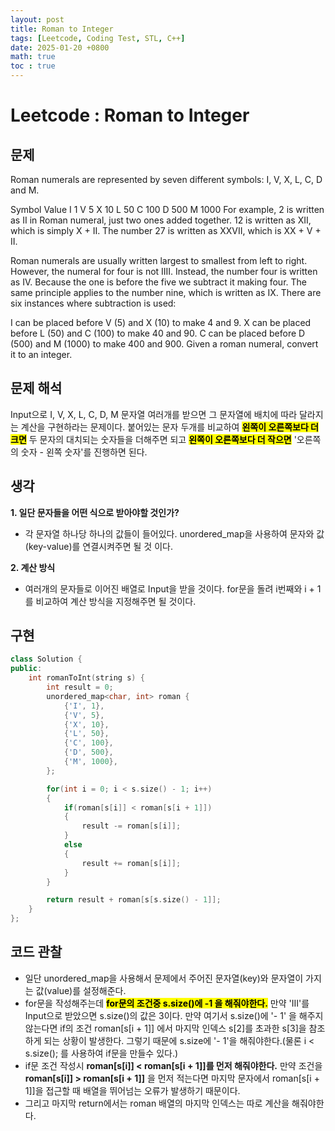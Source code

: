 ```yaml
---
layout: post
title: Roman to Integer
tags: [Leetcode, Coding Test, STL, C++]
date: 2025-01-20 +0800
math: true
toc : true
---
```


# Leetcode : Roman to Integer

## 문제 
Roman numerals are represented by seven different symbols: I, V, X, L, C, D and M.

Symbol       Value
I             1
V             5
X             10
L             50
C             100
D             500
M             1000
For example, 2 is written as II in Roman numeral, just two ones added together. 12 is written as XII, which is simply X + II. The number 27 is written as XXVII, which is XX + V + II.

Roman numerals are usually written largest to smallest from left to right. However, the numeral for four is not IIII. Instead, the number four is written as IV. Because the one is before the five we subtract it making four. The same principle applies to the number nine, which is written as IX. There are six instances where subtraction is used:

I can be placed before V (5) and X (10) to make 4 and 9. 
X can be placed before L (50) and C (100) to make 40 and 90. 
C can be placed before D (500) and M (1000) to make 400 and 900.
Given a roman numeral, convert it to an integer.

## 문제 해석
Input으로 I, V, X, L, C, D, M 문자열 여러개를 받으면 그 문자열에 배치에 따라 달라지는 계산을 구현하라는 문제이다.
붙어있는 문자 두개를 비교하여 **<mark>왼쪽이 오른쪽보다 더 크면</mark>** 두 문자의 대치되는 숫자들을 더해주면 되고 **<mark>왼쪽이 오른쪽보다 더 작으면</mark>** '오른쪽의 숫자 - 왼쪽 숫자'를 진행하면 된다.

## 생각
**1. 일단 문자들을 어떤 식으로 받아야할 것인가?**
   - 각 문자열 하나당 하나의 값들이 들어있다. unordered_map을 사용하여 문자와 값(key-value)를 연결시켜주면 될 것 이다.

**2. 계산 방식**
- 여러개의 문자들로 이어진 배열로 Input을 받을 것이다. for문을 돌려 i번째와 i + 1 를 비교하여 계산 방식을 지정해주면 될 것이다.

## 구현
```cpp
class Solution {
public:
    int romanToInt(string s) {
        int result = 0;
        unordered_map<char, int> roman {
            {'I', 1},
            {'V', 5},
            {'X', 10},
            {'L', 50},
            {'C', 100},
            {'D', 500},
            {'M', 1000},
        };

        for(int i = 0; i < s.size() - 1; i++)
        {
            if(roman[s[i]] < roman[s[i + 1]])
            {
                result -= roman[s[i]];
            }
            else
            {
                result += roman[s[i]];
            }
        }

        return result + roman[s[s.size() - 1]];
    }
};
```

## 코드 관찰
- 일단 unordered_map을 사용해서 문제에서 주어진 문자열(key)와 문자열이 가지는 값(value)를 설정해준다.
- for문을 작성해주는데 **<mark>for문의 조건중 s.size()에 -1 을 해줘야한다.</mark>** 만약 'III'를 Input으로 받았으면 s.size()의 값은 3이다. 만약 여기서 s.size()에 '- 1' 을 해주지 않는다면 if의 조건 roman[s[i + 1]] 에서 마지막 인덱스 s[2]를 초과한 s[3]을 참조하게 되는 상황이 발생한다. 그렇기 때문에 s.size에 '- 1'을 해줘야한다.(물론 i < s.size(); 를 사용하여 if문을 만들수 있다.)
- if문 조건 작성시 **roman[s[i]] < roman[s[i + 1]]를 먼저 해줘야한다.** 만약 조건을 **roman[s[i]] > roman[s[i + 1]]** 을 먼저 적는다면 마지막 문자에서 roman[s[i + 1]]을 접근할 때 배열을 뛰어넘는 오류가 발생하기 때문이다.
- 그리고 마지막 return에서는 roman 배열의 마지막 인덱스는 따로 계산을 해줘야한다.

